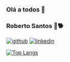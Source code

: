 ### Olá a todos 👋

### Roberto Santos 🐶🐕

[![github](https://img.shields.io/badge/GitHub-100000?style=for-the-badge&logo=github&logoColor=white)](https://github.com/sproberTI)
[![linkedin](https://img.shields.io/badge/LinkedIn-0077B5?style=for-the-badge&logo=linkedin&logoColor=white)](https://www.linkedin.com/in/robertosantoscosta/)

[![Top Langs](https://github-readme-stats.vercel.app/api/top-langs/?username=sproberti&exclude_repo=github-readme-stats,sproberti.github.io)](https://github.com/sproberti/github-readme-stats)






